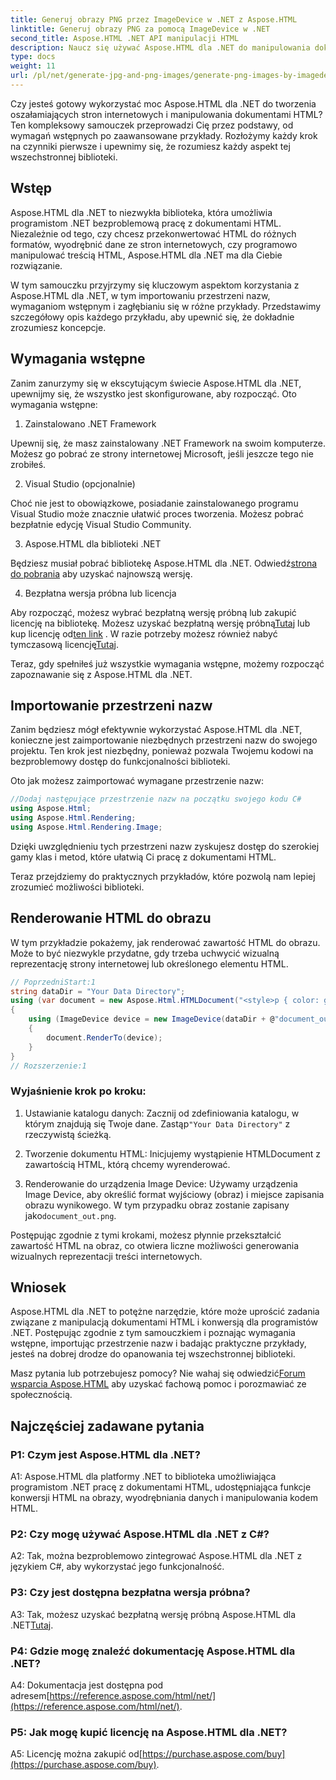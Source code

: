 ```yaml
---
title: Generuj obrazy PNG przez ImageDevice w .NET z Aspose.HTML
linktitle: Generuj obrazy PNG za pomocą ImageDevice w .NET
second_title: Aspose.HTML .NET API manipulacji HTML
description: Naucz się używać Aspose.HTML dla .NET do manipulowania dokumentami HTML, konwertowania HTML na obrazy i nie tylko. Samouczek krok po kroku z FAQ.
type: docs
weight: 11
url: /pl/net/generate-jpg-and-png-images/generate-png-images-by-imagedevice/
---
```


Czy jesteś gotowy wykorzystać moc Aspose.HTML dla .NET do tworzenia oszałamiających stron internetowych i manipulowania dokumentami HTML? Ten kompleksowy samouczek przeprowadzi Cię przez podstawy, od wymagań wstępnych po zaawansowane przykłady. Rozłożymy każdy krok na czynniki pierwsze i upewnimy się, że rozumiesz każdy aspekt tej wszechstronnej biblioteki.

## Wstęp

Aspose.HTML dla .NET to niezwykła biblioteka, która umożliwia programistom .NET bezproblemową pracę z dokumentami HTML. Niezależnie od tego, czy chcesz przekonwertować HTML do różnych formatów, wyodrębnić dane ze stron internetowych, czy programowo manipulować treścią HTML, Aspose.HTML dla .NET ma dla Ciebie rozwiązanie.

W tym samouczku przyjrzymy się kluczowym aspektom korzystania z Aspose.HTML dla .NET, w tym importowaniu przestrzeni nazw, wymaganiom wstępnym i zagłębianiu się w różne przykłady. Przedstawimy szczegółowy opis każdego przykładu, aby upewnić się, że dokładnie zrozumiesz koncepcje.

## Wymagania wstępne

Zanim zanurzymy się w ekscytującym świecie Aspose.HTML dla .NET, upewnijmy się, że wszystko jest skonfigurowane, aby rozpocząć. Oto wymagania wstępne:

1. Zainstalowano .NET Framework

Upewnij się, że masz zainstalowany .NET Framework na swoim komputerze. Możesz go pobrać ze strony internetowej Microsoft, jeśli jeszcze tego nie zrobiłeś.

2. Visual Studio (opcjonalnie)

Choć nie jest to obowiązkowe, posiadanie zainstalowanego programu Visual Studio może znacznie ułatwić proces tworzenia. Możesz pobrać bezpłatnie edycję Visual Studio Community.

3. Aspose.HTML dla biblioteki .NET

 Będziesz musiał pobrać bibliotekę Aspose.HTML dla .NET. Odwiedź[strona do pobrania](https://releases.aspose.com/html/net/) aby uzyskać najnowszą wersję.

4. Bezpłatna wersja próbna lub licencja

 Aby rozpocząć, możesz wybrać bezpłatną wersję próbną lub zakupić licencję na bibliotekę. Możesz uzyskać bezpłatną wersję próbną[Tutaj](https://releases.aspose.com/) lub kup licencję od[ten link](https://purchase.aspose.com/buy) . W razie potrzeby możesz również nabyć tymczasową licencję[Tutaj](https://purchase.aspose.com/temporary-license/).

Teraz, gdy spełniłeś już wszystkie wymagania wstępne, możemy rozpocząć zapoznawanie się z Aspose.HTML dla .NET.

## Importowanie przestrzeni nazw

Zanim będziesz mógł efektywnie wykorzystać Aspose.HTML dla .NET, konieczne jest zaimportowanie niezbędnych przestrzeni nazw do swojego projektu. Ten krok jest niezbędny, ponieważ pozwala Twojemu kodowi na bezproblemowy dostęp do funkcjonalności biblioteki.

Oto jak możesz zaimportować wymagane przestrzenie nazw:

```csharp
//Dodaj następujące przestrzenie nazw na początku swojego kodu C#
using Aspose.Html;
using Aspose.Html.Rendering;
using Aspose.Html.Rendering.Image;
```

Dzięki uwzględnieniu tych przestrzeni nazw zyskujesz dostęp do szerokiej gamy klas i metod, które ułatwią Ci pracę z dokumentami HTML.

Teraz przejdziemy do praktycznych przykładów, które pozwolą nam lepiej zrozumieć możliwości biblioteki.

## Renderowanie HTML do obrazu

W tym przykładzie pokażemy, jak renderować zawartość HTML do obrazu. Może to być niezwykle przydatne, gdy trzeba uchwycić wizualną reprezentację strony internetowej lub określonego elementu HTML.

```csharp
// PoprzedniStart:1
string dataDir = "Your Data Directory";
using (var document = new Aspose.Html.HTMLDocument("<style>p { color: green; }</style><p>my first paragraph</p>", @"c:\work\"))
{
    using (ImageDevice device = new ImageDevice(dataDir + @"document_out.png"))
    {
        document.RenderTo(device);
    }
}
// Rozszerzenie:1
```

### Wyjaśnienie krok po kroku:

1.  Ustawianie katalogu danych: Zacznij od zdefiniowania katalogu, w którym znajdują się Twoje dane. Zastąp`"Your Data Directory"` z rzeczywistą ścieżką.

2. Tworzenie dokumentu HTML: Inicjujemy wystąpienie HTMLDocument z zawartością HTML, którą chcemy wyrenderować.

3.  Renderowanie do urządzenia Image Device: Używamy urządzenia Image Device, aby określić format wyjściowy (obraz) i miejsce zapisania obrazu wynikowego. W tym przypadku obraz zostanie zapisany jako`document_out.png`.

Postępując zgodnie z tymi krokami, możesz płynnie przekształcić zawartość HTML na obraz, co otwiera liczne możliwości generowania wizualnych reprezentacji treści internetowych.

## Wniosek

Aspose.HTML dla .NET to potężne narzędzie, które może uprościć zadania związane z manipulacją dokumentami HTML i konwersją dla programistów .NET. Postępując zgodnie z tym samouczkiem i poznając wymagania wstępne, importując przestrzenie nazw i badając praktyczne przykłady, jesteś na dobrej drodze do opanowania tej wszechstronnej biblioteki.

 Masz pytania lub potrzebujesz pomocy? Nie wahaj się odwiedzić[Forum wsparcia Aspose.HTML](https://forum.aspose.com/) aby uzyskać fachową pomoc i porozmawiać ze społecznością.

## Najczęściej zadawane pytania

### P1: Czym jest Aspose.HTML dla .NET?

A1: Aspose.HTML dla platformy .NET to biblioteka umożliwiająca programistom .NET pracę z dokumentami HTML, udostępniająca funkcje konwersji HTML na obrazy, wyodrębniania danych i manipulowania kodem HTML.

### P2: Czy mogę używać Aspose.HTML dla .NET z C#?

A2: Tak, można bezproblemowo zintegrować Aspose.HTML dla .NET z językiem C#, aby wykorzystać jego funkcjonalność.

### P3: Czy jest dostępna bezpłatna wersja próbna?

A3: Tak, możesz uzyskać bezpłatną wersję próbną Aspose.HTML dla .NET[Tutaj](https://releases.aspose.com/).

### P4: Gdzie mogę znaleźć dokumentację Aspose.HTML dla .NET?

 A4: Dokumentacja jest dostępna pod adresem[https://reference.aspose.com/html/net/](https://reference.aspose.com/html/net/).

### P5: Jak mogę kupić licencję na Aspose.HTML dla .NET?

 A5: Licencję można zakupić od[https://purchase.aspose.com/buy](https://purchase.aspose.com/buy).